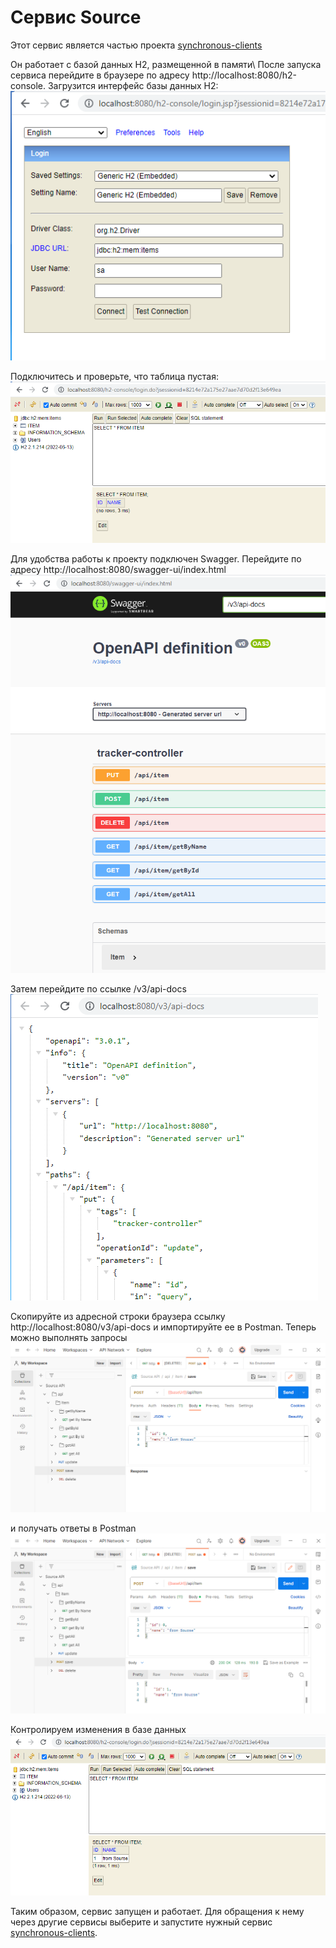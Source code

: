 # Сервис Source

Этот сервис является частью проекта  [synchronous-clients](../)

Он работает с базой данных H2, размещенной в памяти\ 
После запуска сервиса перейдите в браузере по адресу http://localhost:8080/h2-console. Загрузится интерфейс базы данных H2:
![Image of H2 interface Source](images/09.PNG)

Подключитесь и проверьте, что таблица пустая:
![Image of H2 empty Source](images/10.PNG)

Для удобства работы к проекту подключен Swagger. Перейдите по адресу http://localhost:8080/swagger-ui/index.html
![Image of Swagger Source](images/11.PNG)

Затем перейдите по ссылке  /v3/api-docs
![Image of API Source](images/12.PNG)

Скопируйте из адресной строки браузера ссылку http://localhost:8080/v3/api-docs 
и импортируйте ее в Postman. Теперь можно выполнять запросы
![Image of Postman request Source](images/13.PNG)

и получать ответы в Postman
![Image of Postman response Source](images/14.PNG)

Контролируем изменения в базе данных
![Image of H2 state Source](images/15.PNG)

Таким образом, сервис запущен и работает. Для обращения к нему через другие сервисы выберите и запустите нужный сервис [synchronous-clients](../). 




